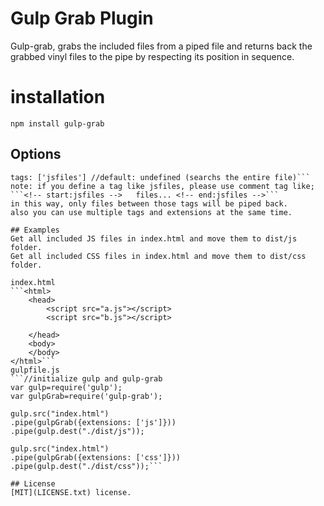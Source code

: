# Gulp Grab Plugin

Gulp-grab, grabs the included files from a piped file and returns back the grabbed vinyl files to the pipe by respecting its position in sequence.

# installation
```npm install gulp-grab```

## Options
```extensions: ['file-extension'] // default: ['js','css','html'],
tags: ['jsfiles'] //default: undefined (searchs the entire file)```
note: if you define a tag like jsfiles, please use comment tag like;
```<!-- start:jsfiles -->	files... <!-- end:jsfiles -->```
in this way, only files between those tags will be piped back.
also you can use multiple tags and extensions at the same time.

## Examples
Get all included JS files in index.html and move them to dist/js folder.
Get all included CSS files in index.html and move them to dist/css folder.

index.html
```<html>
	<head>
		<script src="a.js"></script>
		<script src="b.js"></script>
		
	</head>
	<body>
	</body>
</html>```
gulpfile.js
```//initialize gulp and gulp-grab
var gulp=require('gulp');
var gulpGrab=require('gulp-grab');

gulp.src("index.html")
.pipe(gulpGrab({extensions: ['js']}))
.pipe(gulp.dest("./dist/js"));

gulp.src("index.html")
.pipe(gulpGrab({extensions: ['css']}))
.pipe(gulp.dest("./dist/css"));```

## License
[MIT](LICENSE.txt) license.
